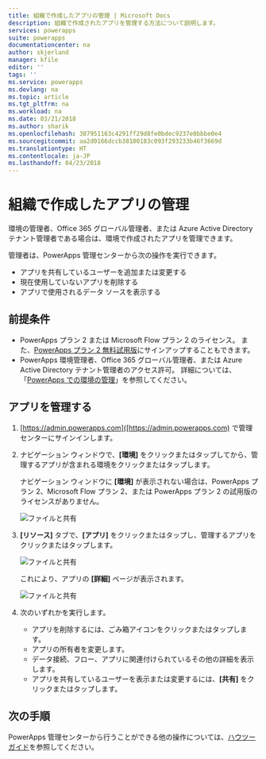 ```yaml
---
title: 組織で作成したアプリの管理 | Microsoft Docs
description: 組織で作成されたアプリを管理する方法について説明します。
services: powerapps
suite: powerapps
documentationcenter: na
author: skjerland
manager: kfile
editor: ''
tags: ''
ms.service: powerapps
ms.devlang: na
ms.topic: article
ms.tgt_pltfrm: na
ms.workload: na
ms.date: 03/21/2018
ms.author: sharik
ms.openlocfilehash: 307951163c4291ff29d8fe0bdec9237e0bbbe0e4
ms.sourcegitcommit: aa2d0166dccb38100183c093f293233b46f3669d
ms.translationtype: HT
ms.contentlocale: ja-JP
ms.lasthandoff: 04/23/2018
---
```

# <a name="manage-apps-created-in-your-organization"></a>組織で作成したアプリの管理
環境の管理者、Office 365 グローバル管理者、または Azure Active Directory テナント管理者である場合は、環境で作成されたアプリを管理できます。

管理者は、PowerApps 管理センターから次の操作を実行できます。
* アプリを共有しているユーザーを追加または変更する
* 現在使用していないアプリを削除する
* アプリで使用されるデータ ソースを表示する

## <a name="prerequisites"></a>前提条件
* PowerApps プラン 2 または Microsoft Flow プラン 2 のライセンス。 また、[PowerApps プラン 2 無料試用版](https://web.powerapps.com/signup?redirect=marketing&email=)にサインアップすることもできます。
* PowerApps 環境管理者、Office 365 グローバル管理者、または Azure Active Directory テナント管理者のアクセス許可。 詳細については、「[PowerApps での環境の管理](environments-administration.md)」を参照してください。

## <a name="manage-an-app"></a>アプリを管理する
1. [https://admin.powerapps.com]([https://admin.powerapps.com) で管理センターにサインインします。
2. ナビゲーション ウィンドウで、**[環境]** をクリックまたはタップしてから、管理するアプリが含まれる環境をクリックまたはタップします。

    ナビゲーション ウィンドウに **[環境]** が表示されない場合は、PowerApps プラン 2、Microsoft Flow プラン 2、または PowerApps プラン 2 の試用版のライセンスがありません。

    ![ファイルと共有](./media/admin-manage-apps/environment.png)
3. **[リソース]** タブで、**[アプリ]** をクリックまたはタップし、管理するアプリをクリックまたはタップします。

   ![ファイルと共有](./media/admin-manage-apps/resources.png)

    これにより、アプリの **[詳細]** ページが表示されます。

    ![ファイルと共有](./media/admin-manage-apps/app-details.png)
4. 次のいずれかを実行します。

    * アプリを削除するには、ごみ箱アイコンをクリックまたはタップします。
    * アプリの所有者を変更します。
    * データ接続、フロー、アプリに関連付けられているその他の詳細を表示します。
    * アプリを共有しているユーザーを表示または変更するには、**[共有]** をクリックまたはタップします。

## <a name="next-steps"></a>次の手順
PowerApps 管理センターから行うことができる他の操作については、[ハウツー ガイド](signup-for-powerapps-admin.md)を参照してください。
